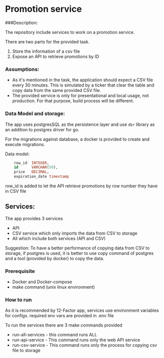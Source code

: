 # Promotion service

###Description:

The repository include services to work on a promotion service.

There are two parts for the provided task.

1. Store the information of a csv file
2. Expose an API to retrieve promotions by ID

### Assumptions:
- As it's mentioned in the task, the application should expect a CSV file every 30 minutes. This is simulated by 
a ticker that clear the table and copy data from the same provided CSV file.
- The provided service is only for presentational and local usage, not production. For that purpose,
build process will be different.


### Data Model and storage:
The app uses postgresSQL as the persistence layer and use `dbr` library as an addition to
postgres driver for go.

For the migrations against database, a docker is provided to create and execute migrations.

Data model:
```sql
    row_id  INTEGER,
    id      VARCHAR(50),
    price   DECIMAL,
    expiration_date timestamp
``` 
row_id is added to let the API retrieve promotions by row number they have in CSV file

## Services:
The app provides 3 services
- API
- CSV service which only imports the data from CSV to storage
- All which include both services (API and CSV)

Suggestion: To have a better performance of copying data from CSV to storage, if postgres
is used, it is better to use copy command of postgres and a tool (provided by docker)
to copy the data.

### Prerequisite
- Docker and Docker-compose
- make command (unix linux environment)

### How to run
As it is recommended by 12-Factor app, services use environment variables for configs.
required env vars are provided in .env file

To run the services there are 3 make commands provided
- run-all-services - this command runs ALL 
- run-api-service - This command runs only the web API service
- run-csv-service - This command runs only the process for copying csv file to storage


